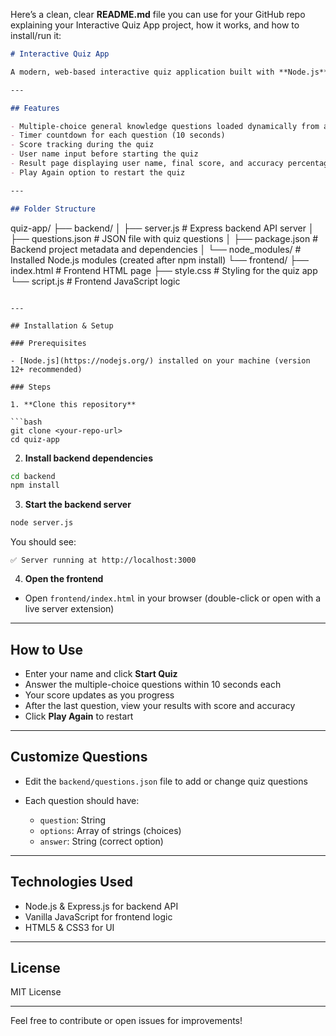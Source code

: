 Here’s a clean, clear **README.md** file you can use for your GitHub repo explaining your Interactive Quiz App project, how it works, and how to install/run it:

```markdown
# Interactive Quiz App

A modern, web-based interactive quiz application built with **Node.js**, **Express.js** backend and a **vanilla JavaScript** frontend.

---

## Features

- Multiple-choice general knowledge questions loaded dynamically from a backend API  
- Timer countdown for each question (10 seconds)  
- Score tracking during the quiz  
- User name input before starting the quiz  
- Result page displaying user name, final score, and accuracy percentage  
- Play Again option to restart the quiz  

---

## Folder Structure

```

quiz-app/
├── backend/
│   ├── server.js          # Express backend API server
│   ├── questions.json     # JSON file with quiz questions
│   ├── package.json       # Backend project metadata and dependencies
│   └── node\_modules/      # Installed Node.js modules (created after npm install)
└── frontend/
├── index.html         # Frontend HTML page
├── style.css          # Styling for the quiz app
└── script.js          # Frontend JavaScript logic

````

---

## Installation & Setup

### Prerequisites

- [Node.js](https://nodejs.org/) installed on your machine (version 12+ recommended)

### Steps

1. **Clone this repository**

```bash
git clone <your-repo-url>
cd quiz-app
````

2. **Install backend dependencies**

```bash
cd backend
npm install
```

3. **Start the backend server**

```bash
node server.js
```

You should see:

```
✅ Server running at http://localhost:3000
```

4. **Open the frontend**

* Open `frontend/index.html` in your browser (double-click or open with a live server extension)

---

## How to Use

* Enter your name and click **Start Quiz**
* Answer the multiple-choice questions within 10 seconds each
* Your score updates as you progress
* After the last question, view your results with score and accuracy
* Click **Play Again** to restart

---

## Customize Questions

* Edit the `backend/questions.json` file to add or change quiz questions
* Each question should have:

  * `question`: String
  * `options`: Array of strings (choices)
  * `answer`: String (correct option)

---

## Technologies Used

* Node.js & Express.js for backend API
* Vanilla JavaScript for frontend logic
* HTML5 & CSS3 for UI

---

## License

MIT License

---

Feel free to contribute or open issues for improvements!
